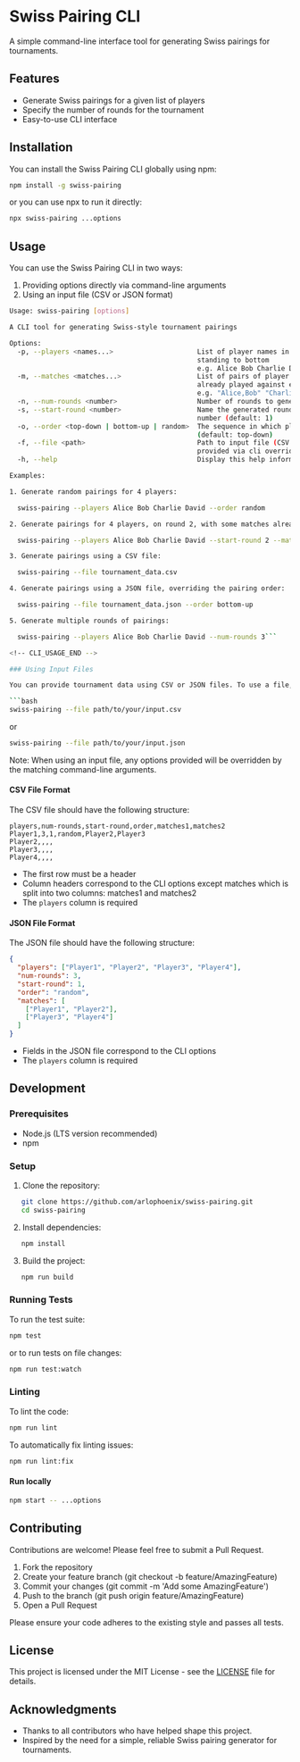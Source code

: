 # Swiss Pairing CLI

A simple command-line interface tool for generating Swiss pairings for tournaments.

## Features

- Generate Swiss pairings for a given list of players
- Specify the number of rounds for the tournament
- Easy-to-use CLI interface

## Installation

You can install the Swiss Pairing CLI globally using npm:

```bash
npm install -g swiss-pairing
```

or you can use npx to run it directly:

```bash
npx swiss-pairing ...options
```

## Usage

You can use the Swiss Pairing CLI in two ways:

1. Providing options directly via command-line arguments
2. Using an input file (CSV or JSON format)

<!-- CLI_USAGE_START -->

```bash
Usage: swiss-pairing [options]

A CLI tool for generating Swiss-style tournament pairings

Options:
  -p, --players <names...>                     List of player names in order from top
                                               standing to bottom
                                               e.g. Alice Bob Charlie David
  -m, --matches <matches...>                   List of pairs of player names that have
                                               already played against each other
                                               e.g. "Alice,Bob" "Charlie,David"
  -n, --num-rounds <number>                    Number of rounds to generate (default: 1)
  -s, --start-round <number>                   Name the generated rounds starting with this
                                               number (default: 1)
  -o, --order <top-down | bottom-up | random>  The sequence in which players should be paired
                                               (default: top-down)
  -f, --file <path>                            Path to input file (CSV or JSON). Options
                                               provided via cli override file contents
  -h, --help                                   Display this help information

Examples:

1. Generate random pairings for 4 players:

  swiss-pairing --players Alice Bob Charlie David --order random

2. Generate pairings for 4 players, on round 2, with some matches already played:

  swiss-pairing --players Alice Bob Charlie David --start-round 2 --matches "Alice,Bob" "Charlie,David"

3. Generate pairings using a CSV file:

  swiss-pairing --file tournament_data.csv

4. Generate pairings using a JSON file, overriding the pairing order:

  swiss-pairing --file tournament_data.json --order bottom-up

5. Generate multiple rounds of pairings:

  swiss-pairing --players Alice Bob Charlie David --num-rounds 3```

<!-- CLI_USAGE_END -->

### Using Input Files

You can provide tournament data using CSV or JSON files. To use a file, use the `-f` or `--file` option:

```bash
swiss-pairing --file path/to/your/input.csv
````

or

```bash
swiss-pairing --file path/to/your/input.json
```

Note: When using an input file, any options provided will be overridden by the matching command-line arguments.

#### CSV File Format

The CSV file should have the following structure:

```csv
players,num-rounds,start-round,order,matches1,matches2
Player1,3,1,random,Player2,Player3
Player2,,,,
Player3,,,,
Player4,,,,
```

- The first row must be a header
- Column headers correspond to the CLI options except matches which is split into two columns: matches1 and matches2
- The `players` column is required

#### JSON File Format

The JSON file should have the following structure:

```json
{
  "players": ["Player1", "Player2", "Player3", "Player4"],
  "num-rounds": 3,
  "start-round": 1,
  "order": "random",
  "matches": [
    ["Player1", "Player2"],
    ["Player3", "Player4"]
  ]
}
```

- Fields in the JSON file correspond to the CLI options
- The `players` column is required

## Development

### Prerequisites

- Node.js (LTS version recommended)
- npm

### Setup

1. Clone the repository:

```bash
   git clone https://github.com/arlophoenix/swiss-pairing.git
   cd swiss-pairing
```

2. Install dependencies:

```bash
   npm install
```

3. Build the project:

```bash
   npm run build
```

### Running Tests

To run the test suite:

```bash
npm test
```

or to run tests on file changes:

```bash
npm run test:watch
```

### Linting

To lint the code:

```bash
npm run lint
```

To automatically fix linting issues:

```bash
npm run lint:fix
```

#### Run locally

```bash
npm start -- ...options
```

## Contributing

Contributions are welcome! Please feel free to submit a Pull Request.

1. Fork the repository
2. Create your feature branch (git checkout -b feature/AmazingFeature)
3. Commit your changes (git commit -m 'Add some AmazingFeature')
4. Push to the branch (git push origin feature/AmazingFeature)
5. Open a Pull Request

Please ensure your code adheres to the existing style and passes all tests.

## License

This project is licensed under the MIT License - see the [LICENSE](LICENSE.md) file for details.

## Acknowledgments

- Thanks to all contributors who have helped shape this project.
- Inspired by the need for a simple, reliable Swiss pairing generator for tournaments.
